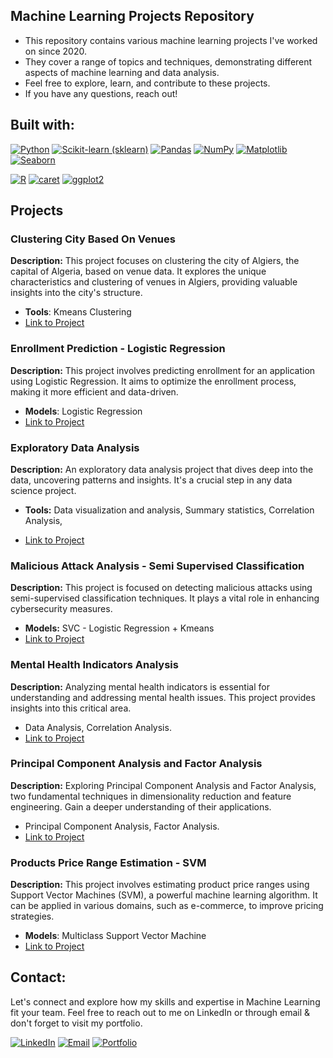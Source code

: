 ## Machine Learning Projects Repository

* This repository contains various machine learning projects I've worked on since 2020.
* They cover a range of topics and techniques, demonstrating different aspects of machine learning and data analysis.
* Feel free to explore, learn, and contribute to these projects.
* If you have any questions, reach out!

## Built with:
   [![Python](https://img.shields.io/badge/Python-3.8%2B-blue?style=flat&logo=python)](https://www.python.org/) [![Scikit-learn (sklearn)](https://img.shields.io/badge/Scikit--learn-0.24%2B-yellow?style=flat&logo=scikit-learn)](https://scikit-learn.org/stable/) [![Pandas](https://img.shields.io/badge/Pandas-1.3%2B-yellow?style=flat&logo=pandas)](https://pandas.pydata.org/) [![NumPy](https://img.shields.io/badge/NumPy-1.20%2B-yellow?style=flat&logo=numpy)](https://numpy.org/) [![Matplotlib](https://img.shields.io/badge/Matplotlib-3.4%2B-yellow?style=flat&logo=matplotlib)](https://matplotlib.org/) [![Seaborn](https://img.shields.io/badge/Seaborn-0.11%2B-yellow?style=flat&logo=seaborn)](https://seaborn.pydata.org/)

   [![R](https://img.shields.io/badge/R-4.0%2B-blue?style=flat&logo=r)](https://www.r-project.org/)
    [![caret](https://img.shields.io/badge/caret-6.0%2B-green?style=flat&logo=r)](https://topepo.github.io/caret/)
[![ggplot2](https://img.shields.io/badge/ggplot2-3.3%2B-green?style=flat&logo=r)](https://ggplot2.tidyverse.org/)

## Projects

### Clustering City Based On Venues

**Description:** This project focuses on clustering the city of Algiers, the capital of Algeria, based on venue data. It explores the unique characteristics and clustering of venues in Algiers, providing valuable insights into the city's structure.

- **Tools**: Kmeans Clustering
- [Link to Project](https://github.com/Hypatchia/MachineLearningModeling/tree/main/Clustering%20City%20Based%20On%20Venues)

### Enrollment Prediction - Logistic Regression

**Description:** This project involves predicting enrollment for an application using Logistic Regression. It aims to optimize the enrollment process, making it more efficient and data-driven.

- **Models**: Logistic Regression
- [Link to Project](https://github.com/Hypatchia/MachineLearningModeling/tree/main/EnrollmentPredictionLogisticRegression)

### Exploratory Data Analysis

**Description:** An exploratory data analysis project that dives deep into the data, uncovering patterns and insights. It's a crucial step in any data science project.

- **Tools:** Data visualization and analysis, Summary statistics, Correlation Analysis,

- [Link to Project](https://github.com/Hypatchia/MachineLearningModeling/tree/main/Exploratory%20Data%20Analysis)

### Malicious Attack Analysis - Semi Supervised Classification

**Description:** This project is focused on detecting malicious attacks using semi-supervised classification techniques. It plays a vital role in enhancing cybersecurity measures.

- **Models:** SVC - Logistic Regression + Kmeans
- [Link to Project](https://github.com/Hypatchia/MachineLearningModeling/tree/main/Malicious%20Attacks%20Analysis)

### Mental Health Indicators Analysis

**Description:** Analyzing mental health indicators is essential for understanding and addressing mental health issues. This project provides insights into this critical area.

- Data Analysis, Correlation Analysis.
- [Link to Project](https://github.com/Hypatchia/MachineLearningModeling/tree/main/Mental%20Health%20Indicators%20Analysis)

### Principal Component Analysis and Factor Analysis

**Description:** Exploring Principal Component Analysis and Factor Analysis, two fundamental techniques in dimensionality reduction and feature engineering. Gain a deeper understanding of their applications.

- Principal Component Analysis, Factor Analysis.
- [Link to Project](https://github.com/Hypatchia/MachineLearningModeling/tree/main/Pincipal%20Component%20Analysis-Factor%20Analysist)

### Products Price Range Estimation - SVM

**Description:** This project involves estimating product price ranges using Support Vector Machines (SVM), a powerful machine learning algorithm. It can be applied in various domains, such as e-commerce, to improve pricing strategies.

- **Models**: Multiclass Support Vector Machine
- [Link to Project](https://github.com/Hypatchia/MachineLearningModeling/tree/main/Products%20Price%20Range%20Estimation-SVM)




## Contact:
Let's connect and explore how my skills and expertise in Machine Learning fit your team.
 Feel free to reach out to me on LinkedIn or through email & don't forget to visit my portfolio.
 
  [![LinkedIn](https://img.shields.io/badge/LinkedIn-Connect%20with%20Me-blue?style=flat&logo=linkedin)](https://www.linkedin.com/in/samiabelhaddad/)
  [![Email](https://img.shields.io/badge/Email-Contact%20Me-brightgreen?style=flgat&logo=gmail)](mailto:samiamagbelhaddad@gmail.com)
  [![Portfolio](https://img.shields.io/badge/Portfolio-Visit%20My%20Portfolio-white?style=flat&logo=website)](https://your-portfolio-url-here.com/)
